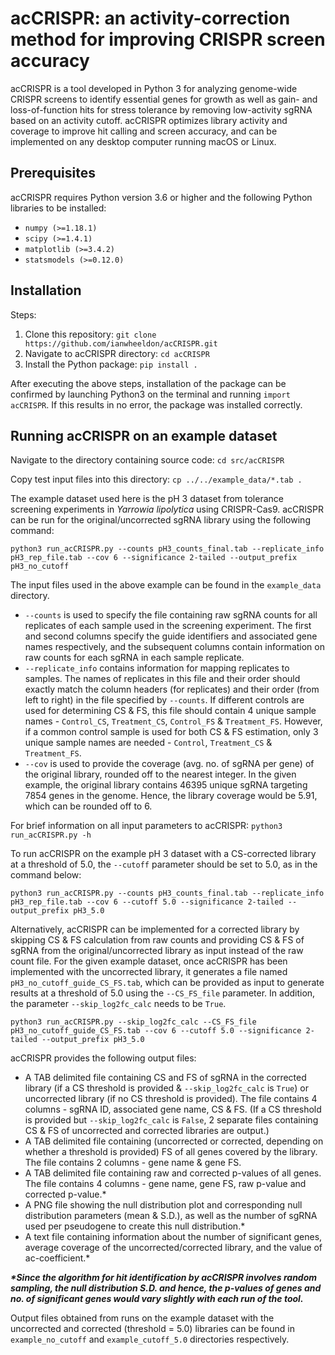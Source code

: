 # acCRISPR: an activity-correction method for improving CRISPR screen accuracy

acCRISPR is a tool developed in Python 3 for analyzing genome-wide CRISPR screens to identify essential genes for growth as well as gain- and loss-of-function hits for stress tolerance by removing low-activity sgRNA based on an activity cutoff. acCRISPR optimizes library activity and coverage to improve hit calling and screen accuracy, and can be implemented on any desktop computer running macOS or Linux.

## Prerequisites
acCRISPR requires Python version 3.6 or higher and the following Python libraries to be installed:
- `numpy (>=1.18.1)`
- `scipy (>=1.4.1)`
- `matplotlib (>=3.4.2)`
- `statsmodels (>=0.12.0)`

## Installation
Steps:
1. Clone this repository: `git clone https://github.com/ianwheeldon/acCRISPR.git`
2. Navigate to acCRISPR directory: `cd acCRISPR`
3. Install the Python package: `pip install .`

After executing the above steps, installation of the package can be confirmed by launching Python3 on the terminal and running `import acCRISPR`. If this results in no error, the package was installed correctly.

## Running acCRISPR on an example dataset

Navigate to the directory containing source code: `cd src/acCRISPR`

Copy test input files into this directory: `cp ../../example_data/*.tab .`

The example dataset used here is the pH 3 dataset from tolerance screening experiments in *Yarrowia lipolytica* using CRISPR-Cas9. acCRISPR can be run for the original/uncorrected sgRNA library using the following command:
```
python3 run_acCRISPR.py --counts pH3_counts_final.tab --replicate_info pH3_rep_file.tab --cov 6 --significance 2-tailed --output_prefix pH3_no_cutoff
```
The input files used in the above example can be found in the `example_data` directory.

- `--counts` is used to specify the file containing raw sgRNA counts for all replicates of each sample used in the screening experiment. The first and second columns specify the guide identifiers and associated gene names respectively, and the subsequent columns contain information on raw counts for each sgRNA in each sample replicate.
- `--replicate_info` contains information for mapping replicates to samples. The names of replicates in this file and their order should exactly match the column headers (for replicates) and their order (from left to right) in the file specified by `--counts`. If different controls are used for determining CS & FS, this file should contain 4 unique sample names - `Control_CS`, `Treatment_CS`, `Control_FS` & `Treatment_FS`. However, if a common control sample is used for both CS & FS estimation, only 3 unique sample names are needed - `Control`, `Treatment_CS` & `Treatment_FS`.
- `--cov` is used to provide the coverage (avg. no. of sgRNA per gene) of the original library, rounded off to the nearest integer. In the given example, the original library contains 46395 unique sgRNA targeting 7854 genes in the genome. Hence, the library coverage would be 5.91, which can be rounded off to 6.

For brief information on all input parameters to acCRISPR: `python3 run_acCRISPR.py -h`

To run acCRISPR on the example pH 3 dataset with a CS-corrected library at a threshold of 5.0, the `--cutoff` parameter should be set to 5.0, as in the command below:
```
python3 run_acCRISPR.py --counts pH3_counts_final.tab --replicate_info pH3_rep_file.tab --cov 6 --cutoff 5.0 --significance 2-tailed --output_prefix pH3_5.0
```
Alternatively, acCRISPR can be implemented for a corrected library by skipping CS & FS calculation from raw counts and providing CS & FS of sgRNA from the original/uncorrected library as input instead of the raw count file. For the given example dataset, once acCRISPR has been implemented with the uncorrected library, it generates a file named `pH3_no_cutoff_guide_CS_FS.tab`, which can be provided as input to generate results at a threshold of 5.0 using the `--CS_FS_file` parameter. In addition, the parameter `--skip_log2fc_calc` needs to be `True`.
```
python3 run_acCRISPR.py --skip_log2fc_calc --CS_FS_file pH3_no_cutoff_guide_CS_FS.tab --cov 6 --cutoff 5.0 --significance 2-tailed --output_prefix pH3_5.0
```

acCRISPR provides the following output files:

- A TAB delimited file containing CS and FS of sgRNA in the corrected library (if a CS threshold is provided & `--skip_log2fc_calc` is `True`) or uncorrected library (if no CS threshold is provided). The file contains 4 columns - sgRNA ID, associated gene name, CS & FS. (If a CS threshold is provided but `--skip_log2fc_calc` is `False`, 2 separate files containing CS & FS of uncorrected and corrected libraries are output.)
- A TAB delimited file containing (uncorrected or corrected, depending on whether a threshold is provided) FS of all genes covered by the library. The file contains 2 columns - gene name & gene FS.
- A TAB delimited file containing raw and corrected p-values of all genes. The file contains 4 columns - gene name, gene FS, raw p-value and corrected p-value.*
- A PNG file showing the null distribution plot and corresponding null distribution parameters (mean & S.D.), as well as the number of sgRNA used per pseudogene to create this null distribution.*
- A text file containing information about the number of significant genes, average coverage of the uncorrected/corrected library, and the value of ac-coefficient.*

<b><i>*Since the algorithm for hit identification by acCRISPR involves random sampling, the null distribution S.D. and hence, the p-values of genes and no. of significant genes would vary slightly with each run of the tool.</i></b>

Output files obtained from runs on the example dataset with the uncorrected and corrected (threshold = 5.0) libraries can be found in `example_no_cutoff` and `example_cutoff_5.0` directories respectively.
